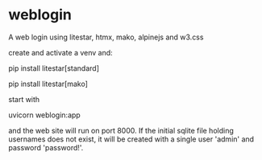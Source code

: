 # weblogin
A web login using litestar, htmx, mako, alpinejs and w3.css

create and activate a venv and:

pip install litestar[standard]

pip install litestar[mako]

start with

uvicorn weblogin:app

and the web site will run on port 8000. If the initial sqlite file holding usernames does not exist, it will be created with a single user 'admin' and password 'password!'.
